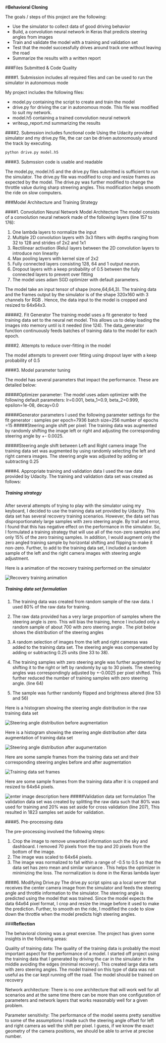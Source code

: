#**Behavioral Cloning** 

The goals / steps of this project are the following:
* Use the simulator to collect data of good driving behavior
* Build, a convolution neural network in Keras that predicts steering angles from images
* Train and validate the model with a training and validation set
* Test that the model successfully drives around track one without leaving the road
* Summarize the results with a written report

###Files Submitted & Code Quality

####1. Submission includes all required files and can be used to run the simulator in autonomous mode

My project includes the following files:
* model.py containing the script to create and train the model
* drive.py for driving the car in autonomous mode. This file was modified to suit my network.
* model.h5 containing a trained convolution neural network 
* writeup_report.md summarizing the results

####2. Submssion includes functional code
Using the Udacity provided simulator and my drive.py file, the car can be driven autonomously around the track by executing. 
```sh
python drive.py model.h5
```

####3. Submssion code is usable and readable

The model.py, model.h5 and the drive.py files submitted is sufficient to run the simulator. The drive.py file was modified to crop and resize frames as expected by the model. The drive.py was further modified to change the throttle value during sharp streering angles. This modification helps smooth the ride on slow computers.

###Model Architecture and Training Strategy

####1.  Convolution Neural Network Model Architecture
The model consists of a convolution neural network made of the following layers (line 157 to 176):
1. One lambda layers to normalize the input
2. Multiple 2D convolution layers with 3x3 filters with depths ranging from 32 to 128 and strides of 2x2 and 1x1
3. Rectilinear activation (Relu) layers between the 2D convolution layers to introduce non linearity
4. Max pooling layers with kernel size of 2x2
4. Fully connected layers consisting 128, 64 and 1 output neuron.
5. Dropout layers with a keep probability of 0.5 between the fully connected layers to prevent over fitting
6. The model uses adam SGD optimizer with default parameters.

The model take an input tensor of shape (none,64,64,3). The training data and the frames output by the simulator is  of  the shape 320x160 with 3 channels for RGB . Hence, the data input to the model is cropped and resized to 64x64x3. 

#####2. Fit Generator
The training model uses a fit generator to feed training data set to the neural net model. This allows us to delay loading the images into memory until is it needed (line 124). The data_generator function continuously feeds batches of training data to the model for each epoch. 

####2. Attempts to reduce over-fitting in the model

The model attempts to prevent over fitting using dropout layer with a keep probability of 0.5

####3. Model parameter tuning

The model has several parameters that impact the performance. These are detailed below:

#####Optimizer parameter:
The model uses adam optimizer with the following default parameters:
lr=0.001, beta_1=0.9, beta_2=0.999, epsilon=1e-08, decay=0.0

#####Generator parameters
I used the following parameter settings for the fit generator :
samples per epoch=7936
batch size=256
number of epochs =15
#####Steering angle shift per pixel:
The training data was augmented by randomly shifting the image left or right and adjusting the corresponding steering angle by +- 0.0025.  

#####Steering angle shift between Left and Right camera image
The training data set was augmented by using randomly selecting the left and right camera images. The steering angle was adjusted by adding or subtracting 0.25
 

####4. Appropriate training and validation data
I used the raw data provided by Udacity. The training and validation data set was created as follows:

##### Training strategy
After several attempts of trying to play with the simulator using my keyboard, I decided to use the training data set provided by Udacity. This data set has several recovery training scenarios. However, the data set has disproportionately large samples with zero steering angle.  By trail and error, I found that this has negative effect on the performance in the simulator. So, I formulated a training strategy that will use all of the non-zero samples and only 15% of the zero training samples. In addition, I would augment only the zero angled training sample by horizontal shifting and flipping to make it non-zero. Further, to add to the training data set, I included a random sample of the left and the right camera images with steering angle adjustment.

Here is a animation of the recovery training performed on the simulator

![Recovery training animation](https://github.com/neelks72/wavy-driver/blob/master/output_8Qfe3v.gif?raw=true)

##### Training data set formulation 

1. The training data was created from random sample of the raw data. I used 80% of the raw data for training. 

2. The raw data provided has a very large proportion of samples where the steering angle is zero. This will bias the training, hence I included only a random sample of about 700 with zero steering angle . The plot below shows the distribution of the steering angles

3.  A random selection of images from the left and right cameras was added to the training data set. The steering angle was compensated by adding or subtracting 0.25 units (line 33 to 38). 

4. The training samples with zero steering angle was further augmented by shifting it to the right or left by randomly by up to 30 pixels. The steering angles was correspondingly adjusted by +-0.0025 per pixel shifted. This further reduced the number of training samples with zero steering angle. (line 64)

5. The sample was further randomly flipped and brightness altered (line 53 and  56)

Here is a histogram showing the steering angle distribution in the raw training data set

![Steering angle distribution before augmentation](https://github.com/neelks72/wavy-driver/blob/master/Before_Zero_Bias_Correction.png?raw=true)

Here is a histogram showing the steering angle distribution after data augmentation of training data set

![Steering angle distribution after augumentation](https://raw.githubusercontent.com/neelks72/wavy-driver/master/After_Zero_Bias_Correction.png)

 Here are some sample frames from the training data set and their corresponding steering angles before and after augmentation

![Training data set frames](https://github.com/neelks72/wavy-driver/blob/master/Augmentation.PNG?raw=true)

Here are some sample frames from the training data after it is cropped and resized to 64x64 pixels. 

![enter image description here](https://github.com/neelks72/wavy-driver/blob/master/Frames.PNG?raw=true&sds)
#####Validation data set formulation 
The validation data set was created by splitting the raw data such that 80% was used for training and 20% was set aside for cross validation (line 207), This resulted in 1823 samples set aside for validation.

####5. Pre-processing data

The pre-processing involved the following steps:

1. Crop the image to remove unwanted information such the sky and dashboard. I removed 70 pixels from the top and 20 pixels from the bottom of the image.
2. The image was scaled to 64x64 pixels.
3. The image was normalized to fall within a range of -0.5 to 0.5 so that the data set has zero mean and similar variance . This helps the optimizer in minimizing the loss. The normalization is done in the Keras lambda layer

####6. Modifying Drive.py
The drive.py script spins up a local server that receives the center camera image from the simulator and feeds the steering angle and throttle information to the simulator.  The steering angle is predicted using the model that was trained. Since the model expects the data 64x64 pixel format,  I crop and resize the image before it used to make the prediction. Further, to smooth en the ride, I modified the code to slow down the throttle when the model predicts high steering angles. 

###**Reflection**

The behavioral cloning was a great exercise.  The project has given some insights in the following areas:

Quality of training data:
The quality of the training data is probably the most important aspect for the performance of a model. I started off project using the training data that I generated by driving the car in the simulator in the middle avoiding the edges (minimal recovery). This created large data sets with zero steering angles. The model trained on this type of data was not useful as the car kept running off the road. The model should be trained on recovery 

Network architecture:
There is no one architecture that will work well for all scenarios and at the same time there can be more than one configuration of parameters and network layers that works reasonably well for a given problem.

Parameter sensitivity:
The performance of the model seems pretty sensitive to some of the assumptions I made such the steering angle offset for left and right camera as well the shift per pixel. I guess, if we know the exact geometry of the camera positions, we should be able to arrive at precise number.







